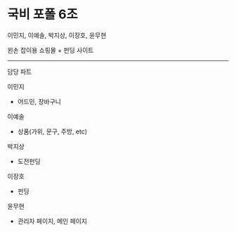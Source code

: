 # 국비 포폴 6조

이민지, 이예솔, 박지상, 이장호, 윤무현

왼손 잡이용 쇼핑몰 + 펀딩 사이트

------------------------------------------

담당 파트

이민지
- 어드민, 장바구니

이예솔
- 상품(가위, 문구, 주방, etc)

박지상
- 도전펀딩

이장호
- 펀딩

윤무현
- 관리자 페이지, 메인 페이지

